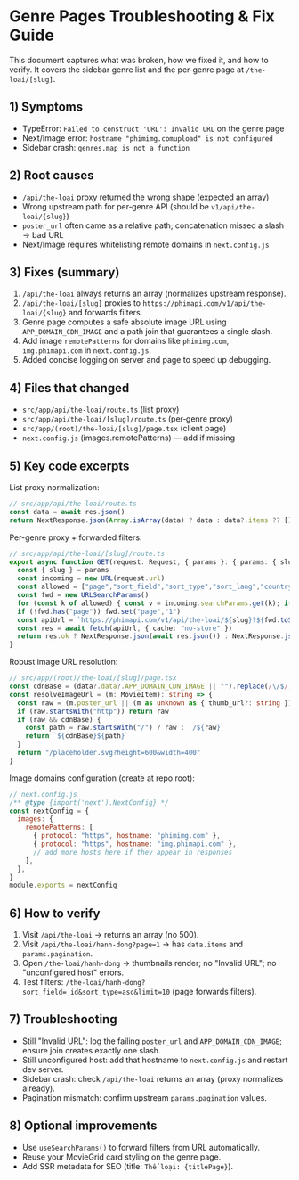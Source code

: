 # Genre Pages Troubleshooting & Fix Guide

This document captures what was broken, how we fixed it, and how to verify. It covers the sidebar genre list and the per‑genre page at `/the-loai/[slug]`.

## 1) Symptoms
- TypeError: `Failed to construct 'URL': Invalid URL` on the genre page
- Next/Image error: `hostname "phimimg.comupload" is not configured`
- Sidebar crash: `genres.map is not a function`

## 2) Root causes
- `/api/the-loai` proxy returned the wrong shape (expected an array)
- Wrong upstream path for per‑genre API (should be `v1/api/the-loai/{slug}`)
- `poster_url` often came as a relative path; concatenation missed a slash → bad URL
- Next/Image requires whitelisting remote domains in `next.config.js`

## 3) Fixes (summary)
1. `/api/the-loai` always returns an array (normalizes upstream response).
2. `/api/the-loai/[slug]` proxies to `https://phimapi.com/v1/api/the-loai/{slug}` and forwards filters.
3. Genre page computes a safe absolute image URL using `APP_DOMAIN_CDN_IMAGE` and a path join that guarantees a single slash.
4. Add image `remotePatterns` for domains like `phimimg.com`, `img.phimapi.com` in `next.config.js`.
5. Added concise logging on server and page to speed up debugging.

## 4) Files that changed
- `src/app/api/the-loai/route.ts` (list proxy)
- `src/app/api/the-loai/[slug]/route.ts` (per‑genre proxy)
- `src/app/(root)/the-loai/[slug]/page.tsx` (client page)
- `next.config.js` (images.remotePatterns) — add if missing

## 5) Key code excerpts

List proxy normalization:
```ts
// src/app/api/the-loai/route.ts
const data = await res.json()
return NextResponse.json(Array.isArray(data) ? data : data?.items ?? [])
```

Per-genre proxy + forwarded filters:
```ts
// src/app/api/the-loai/[slug]/route.ts
export async function GET(request: Request, { params }: { params: { slug: string } }) {
  const { slug } = params
  const incoming = new URL(request.url)
  const allowed = ["page","sort_field","sort_type","sort_lang","country","year","limit"]
  const fwd = new URLSearchParams()
  for (const k of allowed) { const v = incoming.searchParams.get(k); if (v) fwd.set(k, v) }
  if (!fwd.has("page")) fwd.set("page","1")
  const apiUrl = `https://phimapi.com/v1/api/the-loai/${slug}?${fwd.toString()}`
  const res = await fetch(apiUrl, { cache: "no-store" })
  return res.ok ? NextResponse.json(await res.json()) : NextResponse.json({ error: "Failed" }, { status: res.status })
}
```

Robust image URL resolution:
```ts
// src/app/(root)/the-loai/[slug]/page.tsx
const cdnBase = (data?.data?.APP_DOMAIN_CDN_IMAGE || "").replace(/\/$/, "")
const resolveImageUrl = (m: MovieItem): string => {
  const raw = (m.poster_url || (m as unknown as { thumb_url?: string })?.thumb_url || "").toString()
  if (raw.startsWith("http")) return raw
  if (raw && cdnBase) {
    const path = raw.startsWith("/") ? raw : `/${raw}`
    return `${cdnBase}${path}`
  }
  return "/placeholder.svg?height=600&width=400"
}
```

Image domains configuration (create at repo root):
```js
// next.config.js
/** @type {import('next').NextConfig} */
const nextConfig = {
  images: {
    remotePatterns: [
      { protocol: "https", hostname: "phimimg.com" },
      { protocol: "https", hostname: "img.phimapi.com" },
      // add more hosts here if they appear in responses
    ],
  },
}
module.exports = nextConfig
```

## 6) How to verify
1. Visit `/api/the-loai` → returns an array (no 500).
2. Visit `/api/the-loai/hanh-dong?page=1` → has `data.items` and `params.pagination`.
3. Open `/the-loai/hanh-dong` → thumbnails render; no "Invalid URL"; no "unconfigured host" errors.
4. Test filters: `/the-loai/hanh-dong?sort_field=_id&sort_type=asc&limit=10` (page forwards filters).

## 7) Troubleshooting
- Still "Invalid URL": log the failing `poster_url` and `APP_DOMAIN_CDN_IMAGE`; ensure join creates exactly one slash.
- Still unconfigured host: add that hostname to `next.config.js` and restart dev server.
- Sidebar crash: check `/api/the-loai` returns an array (proxy normalizes already).
- Pagination mismatch: confirm upstream `params.pagination` values.

## 8) Optional improvements
- Use `useSearchParams()` to forward filters from URL automatically.
- Reuse your MovieGrid card styling on the genre page.
- Add SSR metadata for SEO (title: `Thể loại: {titlePage}`).

